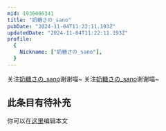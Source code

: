 ```yaml
---
mid: 1936086341
title: "奶糖さの_sano"
pubDate: "2024-11-04T11:22:11.193Z"
updatedDate: "2024-11-04T11:22:11.193Z"
profile:
  {
    Nickname: ["奶糖さの_sano"],
  }
---
```


关注[奶糖さの_sano](https://space.bilibili.com/1936086341)谢谢喵~ 关注[奶糖さの_sano](https://space.bilibili.com/1936086341)谢谢喵~

## 此条目有待补充
你可以在[这里](https://github.com/Yuhanawa/VTuber.ICU/edit/master/src/content/v/奶糖さの_sano/index.md)编辑本文
